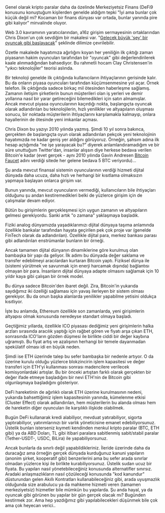 Genel olarak kripto paralar daha da özelinde Merkeziyetsiz Finans (DeFi9  konusunu konuştuğum kişilerden genelde aldığım tepki "İyi ama bunlar çok küçük değil mi? Kocaman bir finans dünyası var ortada, bunlar yanında pire gibi kalıyor" minvalinde oluyor. 

Web 3.0 kavramının yaratıcılarından, a16z girişim sermayesinin ortaklarından Chris Dixon'un çok sevdiğim bir makalesi var. "[Gelecek büyük 'şey' bir oyuncak gibi başlayacak](https://cdixon.org/2010/01/03/the-next-big-thing-will-start-out-looking-like-a-toy)" şeklinde dilimize çevrilebilir. 

Özetle makalede hayatımıza ağırlığını koyan her yeniliğin ilk çıktığı zaman piyasanın hakim oyuncuları tarafından bir "oyuncak" gibi değerlendirilerek kaale alınmadığından bahsediyor. Bu rahmetli hocam Clay Christensen'in "yıkıcı teknolojiler" teorisi aslında. 

Bir teknoloji genelde ilk çıktığında kullanıcıların ihtiyaçlarının gerisinde kalır. Bu da onların piyasa oyuncuları tarafından küçümsenmesine yol açar. Örnek telefon. İlk çıktığında sadece birkaç mil ötesinden haberleşme sağlamış. Zamanın iletişim şirketlerin bunun müşterileri olan iş yerleri ve demir yollarına nasıl bir yarar getireceğini bilemedikleri için satın almamışlar. 
Ancak mevcut piyasa oyuncularının kaçırdığı nokta, başlangıçta oyuncak olarak adlandırılan bu teknolojilerin, hızlı yenilikler ve altyapıların oluşması sonucu, bir noktada müşterilerin ihtiyaçlarını karşılamakla kalmayıp, onlara hayallerinin de ötesinde yeni imkanlar açması. 

Chris Dixon bu yazıyı 2010 yılında yazmış. Şimdi 10 yıl sonra bakınca, gerçekten de başlangıçta oyun olarak adlandırılan pekçok yeni teknolojinin hayatımızda ne kadar geniş yer aldığını görüyoruz. Örneğin, şahsım adına ilk hesap açtığımda "ne işe yarayacak bu?" diyerek anlamlandıramadığım ve bir süre unuttuğum Twitter'dan, insanlar alışsın diye herkese bedava verilen Bitcoin'e kadar (evet gerçek - aynı 2010 yılında Gavin Andresen [Bitcoin Faucet](https://en.wikipedia.org/wiki/Bitcoin_faucet) adını verdiği sitede her gelene bedava 5 BTC veriyordu)...

Şu anda mevcut finansal sistemin oyuncularının verdiği hizmeti dijital dünyada daha ucuza, daha hızlı ve herhangi bir kısıtlama olmaksızın yapmaya başlayan onlarca girişim var. 

Bunun yanında, mevcut oyuncuların vermediği, kullanıcıların bile ihtiyaçları olduğunu şu andan kestiremedikleri belki de yüzlerce girişim için de çalışmalar devam ediyor. 

Bütün bu girişimlerin gerçekleşmesi için uygun zamanın ve altyapıların gelmesi gerekiyordu. Sanki artık "o zamana" yaklaşmaya başladık. 

Fiziki analog dünyamızda yaşadıklarımızı dijital dünyaya taşıma anlamında özellikle bankalar tarafından hayata geçirilen pek çok proje var (genelde FinTech olarak da adlandırılan). Özellikle dijital para, merkez bankası parası gibi adlandırılan enstrümanlar bunların bir örneği. 

Ancak tamamen dijital dünyanın dinamiklerine göre kurulmuş olan bambaşka bir yapı da geliyor. İlk adımı bu dünyada değer saklama ve transfer edebilmeyi aracılardan kurtaran Bitcoin yaptı. Fiziksel dünya ile (sistemi yürütmek ve savunmak için enerji harcamak dışında) bağlantısı olmayan bir para. İnsanların dijital dünyaya adapte olmasını sağlamak için 10 yıldır kaya gibi çalışan bir örnek model. 

Bu dünya sadece Bitcoin'den ibaret değil. Zira, Bitcoin'in yukarıda saydığımız iki özelliği sağlaması için yavaş ilerleyen bir sistem olması gerekiyor. Bu da onun başka alanlarda yenilikler yapabilme yetisini oldukça kısıtlıyor. 

İşte bu anlamda, Ethereum özellikle son zamanlarda, yeni girişimlerin altyapısı olmak konusunda neredeyse standart olmaya başladı. 

Geçtiğimiz yıllarda, özellikle ICO piyasası dediğimiz yeni girişimlerin halka arzları sırasında aracılık yaptığı için rağbet gören ve fiyatı arşa çıkan ETH, sonrasında ICO'ların gözden düşmesi ile birlikte ciddi bir değer kaybına uğramıştı. Bu fiyat artış ve azalışının herhangi bir temele dayanmadan spekülatif olması idi en büyük neden. 

Şimdi ise ETH üzerinde talep bu sefer bambaşka bir nedenle artıyor. O da üzerine kurulu olduğu yüzlerce blokzincirin işlem kapasitesi ve değer transferi için ETH'yi kullanması sonrası madencilere verilecek komisyonlardaki artışlar. Bu bir önceki artıştan farklı olarak gerçekten bir değer ifade etmeye başladığını bir nevi ETH'nin de Bitcoin gibi olgunlaşmaya başladığını gösteriyor. 

DeFi hareketinin de ağırlıklı olarak ETH üzerine kurulmasının nedeni, yukarıda bahsettiğimiz işlem kapasitesinin yanında, kümelenme etkisi (Cluster Effect) olarak adlandırılan, hem müşterilerin bu alanda olması hem de hareketin diğer oyuncuları ile karşılıklı ilişkide olabilmek. 

Bugün DeFi kullanarak kredi alabiliyor, mevduat yatırabiliyor, sigorta yaptırabiliyor, yatırımlarınızı bir varlık yöneticisine emanet edebiliyorsunuz. Üstelik bunları isterseniz kıymeti kendinden menkul kripto paralar (BTC, ETH gibi) ya da ABD Doları, TL gibi itibari paralara sabitlenmiş sabit/stabil paralar (Tether-USDT-, USDC, BiLira) ile yapabiliyorsunuz. 

Ancak bunlarla da sınırlı değil yapabildikleriniz. İleride üzerinde daha da duracağız ama örneğin gerçek dünyada kurduğunuz kanuni yapıların (anonim şirket, kooperatif gibi) benzerlerini ama bu sefer arada sınırlar olmadan yüzlerce kişi ile birlikte kurabiliyorsunuz. Üstelik sudan ucuz bir fiyata. Bu yapıları nasıl yönetebileceğiniz konusunda alternatifler sınırsız. Aradaki anlaşmazlıkların nasıl çözüleceği konusunda "kod kanundur" düsturundan gelen Akıllı Kontratları kullanabileceğiniz gibi, arada uyuşmazlık olduğunda size arabulucu ya da mahkeme hizmeti veren (tamamen merkeziyetsiz) hizmetler bile mümkün bu yapılarda. 
Şu anda hayal, ya da oyuncak gibi görünen bu yapılar bir gün gerçek olacak mı? Bugünden kestirmek zor. Ama hep yazdığımız gibi yapılabilecekleri düşünmek bile çok ama çok heyecan verici.. 



